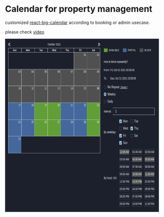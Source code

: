 # Calendar for property management

customized [react-big-calendar](https://jquense.github.io/react-big-calendar/) according to booking or admin usecase.

please check [video](https://www.loom.com/share/2bda2af63bf04a31b6c168213f1500a2)

<img src="./screenshot.png" width="1200px" height="568px">